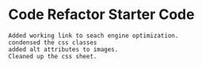 # Code Refactor Starter Code
    Added working link to seach engine optimization.
    condensed the css classes
    added alt attributes to images.
    Cleaned up the css sheet.